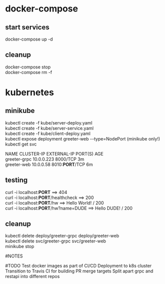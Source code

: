 # docker-compose
## start services
docker-compose up -d

## cleanup
docker-compose stop  
docker-compose rm -f

# kubernetes
## minikube
kubectl create -f kube/server-deploy.yaml  
kubectl create -f kube/server-service.yaml  
kubectl create -f kube/client-deploy.yaml  
kubectl expose deployment greeter-web --type=NodePort (minikube only!)  
kubectl get svc

NAME           CLUSTER-IP   EXTERNAL-IP   PORT(S)          AGE  
greeter-grpc   10.0.0.223   <none>        8000/TCP         3m  
greeter-web    10.0.0.58    <nodes>       8010:**PORT**/TCP   6m  

## testing
curl -i localhost:**PORT** ==> 404  
curl -i localhost:**PORT**/healthcheck ==> 200  
curl -i localhost:**PORT**/hw ==> Hello World! / 200  
curl -i localhost:**PORT**/hw?name=DUDE ==> Hello DUDE! / 200  

## cleanup
kubectl delete deploy/greeter-grpc deploy/greeter-web  
kubectl delete svc/greeter-grpc svc/greeter-web  
minikube stop

#NOTES

#TODO
Test docker images as part of CI/CD
Deployment to k8s cluster
Transition to Travis CI for building PR merge targets
Split apart grpc and restapi into different repos
